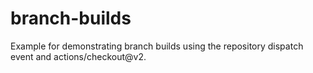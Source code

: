 # branch-builds
Example for demonstrating branch builds using the repository dispatch event and actions/checkout@v2.
